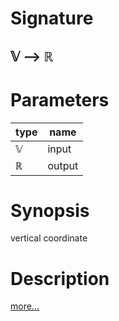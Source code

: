 # Signature
## 𝕍 ⟶ ℝ

# Parameters

| type | name |
|------|------|
|𝕍|input|
|ℝ|output|

# Synopsis
vertical coordinate

# Description

[more...](https://en.wikipedia.org/wiki/Cartesian_coordinate_system)